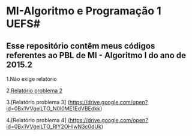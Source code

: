 # MI-Algoritmo e Programação 1  UEFS#
## Esse repositório contêm meus códigos referentes ao PBL de MI - Algoritmo I do ano de 2015.2 ##

1.Não exige relatório

2.[Relatório problema 2](https://drive.google.com/open?id=0Bx1VVgelLTO_STJVN2hHN0VFVTQ)

3.[Relatório problema 3] (https://drive.google.com/open?id=0Bx1VVgelLTO_N0l0ME1EdVBEdkk)

4.[Relatório problema 4] (https://drive.google.com/open?id=0Bx1VVgelLTO_RlY2OHIwN3c0dUk)


